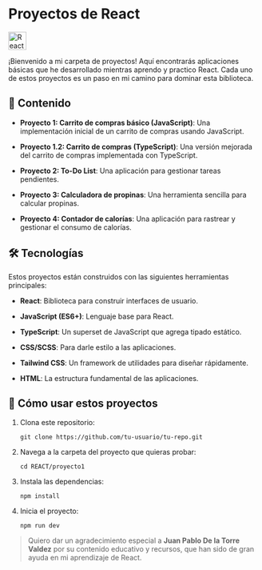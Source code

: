 <div>
	<h1>Proyectos de React</h1> <a href="https://reactjs.org/" target="_blank" rel="noreferrer"><img src="https://raw.githubusercontent.com/danielcranney/readme-generator/main/public/icons/skills/react-colored.svg" width="36" height="36" alt="React" /></a>
</div>



¡Bienvenido a mi carpeta de proyectos! Aquí encontrarás aplicaciones básicas que he desarrollado mientras aprendo y practico React. Cada uno de estos proyectos es un paso en mi camino para dominar esta biblioteca.




## 📂 Contenido

- **Proyecto 1: Carrito de compras básico (JavaScript)**: Una implementación inicial de un carrito de compras usando JavaScript.

- **Proyecto 1.2: Carrito de compras (TypeScript)**: Una versión mejorada del carrito de compras implementada con TypeScript.

- **Proyecto 2: To-Do List**: Una aplicación para gestionar tareas pendientes.

- **Proyecto 3: Calculadora de propinas**: Una herramienta sencilla para calcular propinas.

- **Proyecto 4: Contador de calorías**: Una aplicación para rastrear y gestionar el consumo de calorías.


## 🛠️ Tecnologías

Estos proyectos están construidos con las siguientes herramientas principales:

- **React**: Biblioteca para construir interfaces de usuario.

- **JavaScript (ES6+)**: Lenguaje base para React.

- **TypeScript**: Un superset de JavaScript que agrega tipado estático.

- **CSS/SCSS**: Para darle estilo a las aplicaciones.

- **Tailwind CSS**: Un framework de utilidades para diseñar rápidamente.

- **HTML**: La estructura fundamental de las aplicaciones.


## 📖 Cómo usar estos proyectos

1. Clona este repositorio:

	``git clone https://github.com/tu-usuario/tu-repo.git``

2. Navega a la carpeta del proyecto que quieras probar:

    ``cd REACT/proyecto1``

3. Instala las dependencias:

    ``npm install``

4. Inicia el proyecto:

	``npm run dev``


>Quiero dar un agradecimiento especial a **Juan Pablo De la Torre Valdez** por su contenido educativo y recursos, que han sido de gran ayuda en mi aprendizaje de React.
